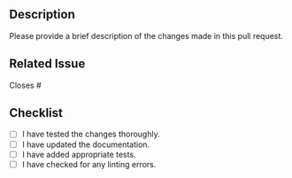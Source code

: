## Description

Please provide a brief description of the changes made in this pull request.

## Related Issue

Closes #<issue-number>

## Checklist

- [ ] I have tested the changes thoroughly.
- [ ] I have updated the documentation.
- [ ] I have added appropriate tests.
- [ ] I have checked for any linting errors.
